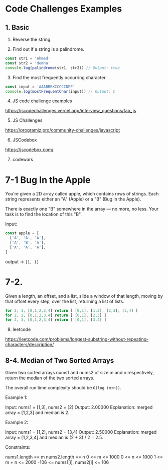 # Code Challenges Examples

## 1. Basic

1. Reverse the string.

2. Find out if a string is a palindrome.

```js
const str1 = 'Ahmed'
const str2 = 'demha'
console.log(palindrome(str1, str2)) // Output: true
```

3. Find the most frequently occurring character.

```js
const input = 'AAABBBXCCCCCDEE'
console.log(mostFrequentChar(input)) // Output: C
```

4. JS code challenge examples

https://jscodechallenges.vercel.app/interview_questions/faq_js

5. JS Challenges

https://programiz.pro/community-challenges/javascript

6. JSCodebox

https://jscodebox.com/

7. codewars

# 7-1 Bug In the Apple

You're given a 2D array called apple, which contains rows of strings. Each string represents either an "A" (Apple) or a "B" (Bug in the Apple).

There is exactly one "B" somewhere in the array — no more, no less.
Your task is to find the location of this "B".

Input:

```js
const apple = [
  ['A', 'A', 'A'],
  ['A', 'B', 'A'],
  ['A', 'A', 'A'],
]
```

output -> `[1, 1]`

# 7-2.

Given a length, an offset, and a list, slide a window of that length, moving by that offset every step, over the list, returning a list of lists.

```js
for 2, 1, [0,1,2,3,4] return [ [0,1], [1,2], [2,3], [3,4] ]
for 2, 2, [0,1,2,3,4] return [ [0,1], [2,3] ]
for 2, 3, [0,1,2,3,4] return [ [0,1], [3,4] ]
```

8. leetcode

https://leetcode.com/problems/longest-substring-without-repeating-characters/description/

## 8-4. Median of Two Sorted Arrays

Given two sorted arrays nums1 and nums2 of size m and n respectively, return the median of the two sorted arrays.

The overall run time complexity should be `O(log (m+n))`.

Example 1:

Input: nums1 = [1,3], nums2 = [2]
Output: 2.00000
Explanation: merged array = [1,2,3] and median is 2.

Example 2:

Input: nums1 = [1,2], nums2 = [3,4]
Output: 2.50000
Explanation: merged array = [1,2,3,4] and median is (2 + 3) / 2 = 2.5.

Constraints:

nums1.length == m
nums2.length == n
0 <= m <= 1000
0 <= n <= 1000
1 <= m + n <= 2000
-106 <= nums1[i], nums2[i] <= 106
